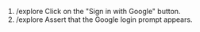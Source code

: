 1. /explore Click on the "Sign in with Google" button.
2. /explore Assert that the Google login prompt appears.